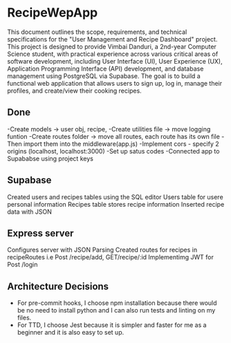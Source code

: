 # RecipeWepApp
This document outlines the scope, requirements, and technical specifications for the "User Management and Recipe Dashboard" project. This project is designed to provide Vimbai Danduri, a 2nd-year Computer Science student, with practical experience across various critical areas of software development, including User Interface (UI), User Experience (UX), Application Programming Interface (API) development, and database management using PostgreSQL via Supabase.
The goal is to build a functional web application that allows users to sign up, log in, manage their profiles, and create/view their cooking recipes.

## Done
-Create models -> user obj, recipe, 
-Create utilities file -> move logging funtion
-Create routes folder -> move all routes, each route has its own file
-Then import them into the middleware(app.js)
-Implement cors - specify 2 origins (localhost, localhost:3000)
-Set up satus codes
-Connected app to Supababse using project keys

## Supabase
Created users and recipes tables using the SQL editor
Users table for usere personal information
Recipes table stores recipe information
Inserted recipe data with JSON

## Express server
Configures server with JSON Parsing
Created routes for recipes in recipeRoutes i.e Post /recipe/add, GET/recipe/:id
Implementimg JWT  for Post /login

## Architecture Decisions
- For pre-commit hooks, I choose npm installation because there would be no need to install python and I can also run tests and linting on my files.
- For TTD, I choose Jest because it is simpler and faster for me as a beginner and it is also easy to set up.